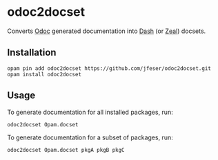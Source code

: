 # odoc2docset

Converts [Odoc](https://github.com/ocaml-doc/odoc) generated documentation into [Dash](https://kapeli.com/dash) (or [Zeal](https://zealdocs.org/)) docsets.

## Installation

```
opam pin add odoc2docset https://github.com/jfeser/odoc2docset.git
opam install odoc2docset
```

## Usage

To generate documentation for all installed packages, run:

```
odoc2docset Opam.docset
```

To generate documentation for a subset of packages, run:

```
odoc2docset Opam.docset pkgA pkgB pkgC
```
